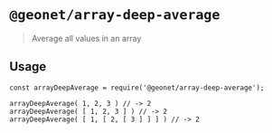 # `@geonet/array-deep-average`

> Average all values in an array

## Usage

```
const arrayDeepAverage = require('@geonet/array-deep-average');

arrayDeepAverage( 1, 2, 3 ) // -> 2
arrayDeepAverage( [ 1, 2, 3 ] ) // -> 2
arrayDeepAverage( [ 1, [ 2, [ 3 ] ] ] ) // -> 2
```
